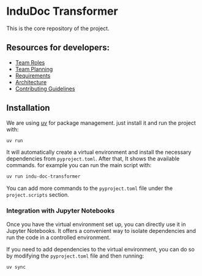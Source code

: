 # InduDoc Transformer
This is the core repository of the project.


## Resources for developers:
- [Team Roles](https://github.com/EPDF-Extractor/indu-doc-transformer/wiki/Team-Roles)
- [Team Planning](https://github.com/orgs/EPDF-Extractor/projects/5)
- [Requirements](https://github.com/EPDF-Extractor/indu-doc-transformer/wiki/Requirements)
- [Architecture](https://github.com/EPDF-Extractor/indu-doc-transformer/wiki/Architecture)
- [Contributing Guidelines](CONTRIBUTING.md)



## Installation
We are using [uv](https://docs.astral.sh/uv/) for package management. just install it and run the project with: 

```bash
uv run
```
It will automatically create a virtual environment and install the necessary dependencies from `pyproject.toml`.
After that, It shows the available commands. for example you can run the main script with:

```bash
uv run indu-doc-transformer
```

You can add more commands to the `pyproject.toml` file under the `project.scripts` section.

### Integration with Jupyter Notebooks

Once you have the virtual environment set up, you can directly use it in Jupyter Notebooks. It offers a convenient way to isolate dependencies and run the code in a controlled environment.

If you need to add dependencies to the virtual environment, you can do so by modifying the `pyproject.toml` file and then running:

```bash
uv sync
```
